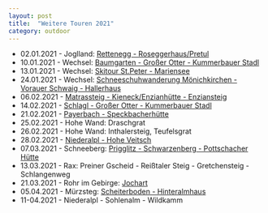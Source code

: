 ```yaml
---
layout: post
title:  "Weitere Touren 2021"
category: outdoor
---
```

* 02.01.2021 - Joglland: [Rettenegg - Roseggerhaus/Pretul](https://www.alpenvereinaktiv.com/s/xfvcr)
* 10.01.2021 - Wechsel: [Baumgarten - Großer Otter - Kummerbauer Stadl](https://www.alpenvereinaktiv.com/s/xqUgt)
* 13.01.2021 - Wechsel: [Skitour St.Peter - Mariensee](https://www.alpenvereinaktiv.com/s/yCJuE) 
* 24.01.2021 - Wechsel: [Schneeschuhwanderung Mönichkirchen - Vorauer Schwaig - Hallerhaus](https://www.alpenvereinaktiv.com/s/y9aeA)
* 06.02.2021 - [Matrassteig - Kieneck/Enzianhütte - Enziansteig](https://www.alpenvereinaktiv.com/s/xfyfH)
* 14.02.2021 - [Schlagl - Großer Otter - Kummerbauer Stadl](https://www.alpenvereinaktiv.com/s/ydvgv)
* 21.02.2021 - [Payerbach - Speckbacherhütte](https://www.alpenvereinaktiv.com/s/kRoM)
* 25.02.2021 - Hohe Wand: Draschgrat
* 26.02.2021 - Hohe Wand: Inthalersteig, Teufelsgrat
* 28.02.2021 - [Niederalpl - Hohe Veitsch](https://www.alpenvereinaktiv.com/s/yyzpX)
* 07.03.2021 - Schneeberg: [Prigglitz - Schwarzenberg - Pottschacher Hütte](https://www.alpenvereinaktiv.com/s/zB3eE)
* 13.03.2021 - Rax: Preiner Gscheid - Reißtaler Steig - Gretchensteig - Schlangenweg
* 21.03.2021 - Rohr im Gebirge: [Jochart](https://www.alpenvereinaktiv.com/s/yVHRa)
* 05.04.2021 - Mürzsteg: [Scheiterboden - Hinteralmhaus](https://www.alpenvereinaktiv.com/s/xnoKX)
* 11-04.2021 - Niederalpl - Sohlenalm - Wildkamm
